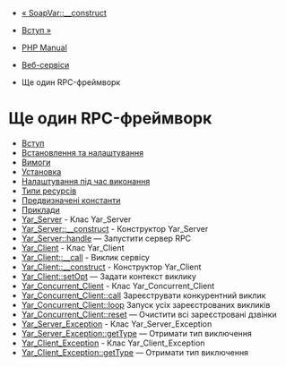 - [« SoapVar::\_\_construct](soapvar.construct.md)
- [Вступ »](intro.yar.md)

- [PHP Manual](index.md)
- [Веб-сервіси](refs.webservice.md)
- Ще один RPC-фреймворк

# Ще один RPC-фреймворк

- [Вступ](intro.yar.md)
- [Встановлення та налаштування](yar.setup.md)
- [Вимоги](yar.requirements.md)
- [Установка](yar.installation.md)
- [Налаштування під час виконання](yar.configuration.md)
- [Типи ресурсів](yar.resources.md)
- [Предвизначені константи](yar.constants.md)
- [Приклади](yar.examples.md)
- [Yar_Server](class.yar-server.md) - Клас Yar_Server
- [Yar_Server::\_\_construct](yar-server.construct.md) -
Конструктор Yar_Server
- [Yar_Server::handle](yar-server.handle.md) — Запустити сервер
RPC
- [Yar_Client](class.yar-client.md) - Клас Yar_Client
- [Yar_Client::\_\_call](yar-client.call.md) - Виклик сервісу
- [Yar_Client::\_\_construct](yar-client.construct.md) -
Конструктор Yar_Client
- [Yar_Client::setOpt](yar-client.setopt.md) — Задати контекст
виклику
- [Yar_Concurrent_Client](class.yar-concurrent-client.md) - Клас
Yar_Concurrent_Client
- [Yar_Concurrent_Client::call](yar-concurrent-client.call.md)
Зареєструвати конкурентний виклик
- [Yar_Concurrent_Client::loop](yar-concurrent-client.loop.md)
Запуск усіх зареєстрованих викликів
- [Yar_Concurrent_Client::reset](yar-concurrent-client.reset.md)
— Очистити всі зареєстровані дзвінки
- [Yar_Server_Exception](class.yar-server-exception.md) - Клас
Yar_Server_Exception
- [Yar_Server_Exception::getType](yar-server-exception.gettype.md)
— Отримати тип виключення
- [Yar_Client_Exception](class.yar-client-exception.md) - Клас
Yar_Client_Exception
- [Yar_Client_Exception::getType](yar-client-exception.gettype.md)
— Отримати тип виключення
